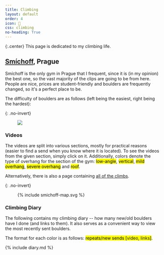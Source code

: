 ```yaml
---
title: Climbing
layout: default
order: 4
icon: 
css: climbing
no-heading: True
---
```


{:.center}
This page is dedicated to my climbing life.

## [Smíchoff](https://www.lezeckecentrum.cz/cs/), Prague
Smíchoff is the only gym in Prague that I frequent, since it is (in my opinion) the best one, so the vast majority of the clips are going to be from here. People are nice, prices are student-friendly and boulders are frequently changed, so it's a perfect place to be.

The difficulty of boulders are as follows (left being the easiest, right being the hardest):

{: .no-invert}
<figure>
<img src="smichoff-grading.webm">
</figure>

### Videos
The videos are split into various sections, mostly for practical reasons (easier to find a send when you know where it is located). To see the videos from the given section, simply click on it. Additionally, colors denote the type of overhang for the section of the gym: <mark class="climbing climbing-low-angle">low-angle</mark>, <mark class="climbing climbing-vertical">vertical</mark>, <mark class="climbing climbing-mild-overhang">mild overhang</mark>, <mark class="climbing climbing-severe-overhang">severe overhang</mark> and <mark class="climbing climbing-roof">roof</mark>.

Alternatively, there is also a page containing [all of the climbs](/climbing/zones/all).

{: .no-invert}
<figure>
{% include smichoff-map.svg %}
</figure>

### Climbing Diary
The following contains my climbing diary -- how many new/old boulders have I done (and links to them). It also serves as a convenient way to view the most recently sent boulders.

The format for each color is as follows: <mark class="climbing-diary-record climbing-red climbing-red-text">repeats/<span class="underline">new sends</span> [<a>video</a>, <a>links</a>]</mark>.

{% include diary.md %}
